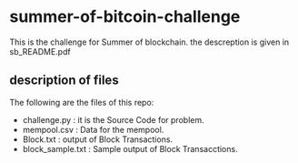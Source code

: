 # summer-of-bitcoin-challenge

This is the challenge for Summer of blockchain. the descreption is given in sb_README.pdf

## description of files

The following are the files of this repo:
- challenge.py : it is the Source Code for problem.
- mempool.csv : Data for the mempool.
- Block.txt : output of Block Transactions.
- block_sample.txt : Sample output of Block Transacctions.
